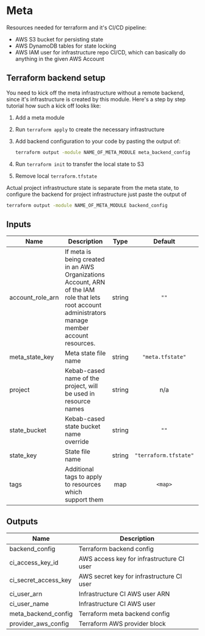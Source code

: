 # Meta

Resources needed for terraform and it's CI/CD pipeline:

- AWS S3 bucket for persisting state
- AWS DynamoDB tables for state locking
- AWS IAM user for infrastructure repo CI/CD, which can basically do anything in the given AWS Account

## Terraform backend setup

You need to kick off the meta infrastructure without a remote backend, since it's infrastructure is created by this module.
Here's a step by step tutorial how such a kick off looks like:

1. Add a meta module 
2. Run `terraform apply` to create the necessary infrastructure
3. Add backend configuration to your code by pasting the output of:

    ```sh
    terraform output -module NAME_OF_META_MODULE meta_backend_config
    ```

3. Run `terraform init` to transfer the local state to S3
4. Remove local `terraform.tfstate`

Actual project infrastructure state is separate from the meta state, to configure the backend for project infrastructure just paste the output of 

```sh
terraform output -module NAME_OF_META_MODULE backend_config
```

## Inputs

| Name               | Description                                                                                                                                          |  Type  |        Default        | Required |
| ------------------ | ---------------------------------------------------------------------------------------------------------------------------------------------------- | :----: | :-------------------: | :------: |
| account\_role\_arn | If meta is being created in an AWS Organizations Account, ARN of the IAM role that lets root account administrators manage member account resources. | string |         `""`          |    no    |
| meta\_state\_key   | Meta state file name                                                                                                                                 | string |   `"meta.tfstate"`    |    no    |
| project            | Kebab-cased name of the project, will be used in resource names                                                                                      | string |          n/a          |   yes    |
| state\_bucket      | Kebab-cased state bucket name override                                                                                                               | string |         `""`          |    no    |
| state\_key         | State file name                                                                                                                                      | string | `"terraform.tfstate"` |    no    |
| tags               | Additional tags to apply to resources which support them                                                                                             |  map   |        `<map>`        |    no    |

## Outputs

| Name                    | Description                               |
| ----------------------- | ----------------------------------------- |
| backend\_config         | Terraform backend config                  |
| ci\_access\_key\_id     | AWS access key for infrastructure CI user |
| ci\_secret\_access\_key | AWS secret key for infrastructure CI user |
| ci\_user\_arn           | Infrastructure CI AWS user ARN            |
| ci\_user\_name          | Infrastructure CI AWS user                |
| meta\_backend\_config   | Terraform meta backend config             |
| provider\_aws\_config   | Terraform AWS provider block              |

